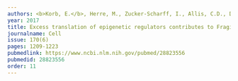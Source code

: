 ```yaml
---
authors: <b>Korb, E.</b>, Herre, M., Zucker-Scharff, I., Allis, C.D., Darnell, RB.
year: 2017
title: Excess translation of epigenetic regulators contributes to Fragile X Syndrome and is alleviated by Brd4 inhibition
journalname: Cell
issue: 170(6)
pages: 1209-1223
pubmedlink: https://www.ncbi.nlm.nih.gov/pubmed/28823556
pubmedid: 28823556
order: 11
---
```

